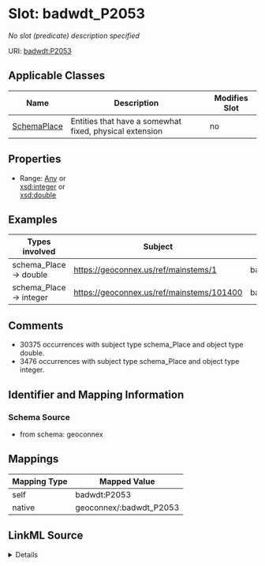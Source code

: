 

# Slot: badwdt_P2053


_No slot (predicate) description specified_





URI: [badwdt:P2053](https://www.wikidata.org/wiki/Property:P2053)



<!-- no inheritance hierarchy -->





## Applicable Classes

| Name | Description | Modifies Slot |
| --- | --- | --- |
| [SchemaPlace](../classes/SchemaPlace.md) | Entities that have a somewhat fixed, physical extension |  no  |







## Properties

* Range: [Any](../classes/Any.md)&nbsp;or&nbsp;<br />[xsd:integer](xsd:integer)&nbsp;or&nbsp;<br />[xsd:double](xsd:double)






## Examples

| Types involved | Subject | Predicate | Object |
| --- | --- | --- | --- |
| schema_Place → double | https://geoconnex.us/ref/mainstems/1 | badwdt:P2053 | 66999.6 |
| schema_Place → integer | https://geoconnex.us/ref/mainstems/101400 | badwdt:P2053 | 112 |


## Comments

* 30375 occurrences with subject type schema_Place and object type double.
* 3476 occurrences with subject type schema_Place and object type integer.

## Identifier and Mapping Information







### Schema Source


* from schema: geoconnex




## Mappings

| Mapping Type | Mapped Value |
| ---  | ---  |
| self | badwdt:P2053 |
| native | geoconnex/:badwdt_P2053 |




## LinkML Source

<details>
```yaml
name: badwdt_P2053
description: No slot (predicate) description specified
comments:
- 30375 occurrences with subject type schema_Place and object type double.
- 3476 occurrences with subject type schema_Place and object type integer.
examples:
- description: schema_Place → double
  object:
    example_object: '66999.6'
    example_predicate: badwdt:P2053
    example_subject: https://geoconnex.us/ref/mainstems/1
- description: schema_Place → integer
  object:
    example_object: '112'
    example_predicate: badwdt:P2053
    example_subject: https://geoconnex.us/ref/mainstems/101400
from_schema: geoconnex
rank: 1000
slot_uri: badwdt:P2053
alias: badwdt_P2053
domain_of:
- schema_Place
range: Any
any_of:
- range: integer
- range: double

```
</details>
